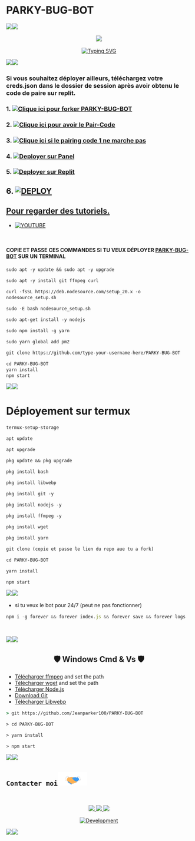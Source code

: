 # PARKY-BUG-BOT
   <a><img src='https://i.imgur.com/LyHic3i.gif'/></a><a><img src='https://i.imgur.com/LyHic3i.gif'/></a>
<p align="center">
<img src="https://telegra.ph/file/c2df376f2abfeca80373f.jpg"/> 
<p align="center">
  <a href="https://git.io/typing-svg"><img src="https://readme-typing-svg.demolab.com?font=EB+Garamond&weight=800&size=28&duration=4000&pause=1000&random=false&width=435&lines=+PARKY-BUG-BOT;WHATSAPP+CRASH+x+BUG+BOT;DEVELOPPER+PAR+JEAN+PARKER." alt="Typing SVG" /></a>
</p>
<a><img src='https://i.imgur.com/LyHic3i.gif'/></a><a><img src='https://i.imgur.com/LyHic3i.gif'/></a>

### Si vous souhaitez déployer ailleurs, téléchargez votre creds.json dans le dossier de session après avoir obtenu le code de paire sur replit.

### 1. <a href="https://github.com/Jeanparker100/PARKY-BUG-BOT/fork"><img src="https://img.shields.io/badge/FORK-blue" alt="Clique ici pour forker PARKY-BUG-BOT" width="70"></a>
### 2. <a href="https://parky-web.onrender.com"><img src="https://img.shields.io/badge/PAIR_CODE-green" alt="Clique ici pour avoir le Pair-Code" width="90"></a>
### 3. <a href="https://replit.com/@parjjean/Session"><img src="https://img.shields.io/badge/PAIR_CODE-orange" alt="Clique ici si le pairing code 1 ne marche pas" width="90"></a>
### 4. <a href='https://panel.solarhosting.cc' target="_blank"><img alt='Deployer sur Panel' src='https://img.shields.io/badge/-DEPLOYER SUR PANEL-pink?style=for-the-badge&logo=solar&logoColor=white'/></a>
### 5. <a href='https://replit.com/@parjjean/PARKY-BUG-BOT' target="_blank"><img alt='Deployer sur Replit' src='https://img.shields.io/badge/-DEPLOYER SUR REPLIT-orange?style=for-the-badge&logo=replit&logoColor=white'/></a>
## 6. <a href='https://dashboard.render.com/template=https://github.com/Jeanparker100/PARKY-WEB' target="_blank"><img alt='DEPLOY' src='https://img.shields.io/badge/-DEPLOYER SUR RENDER-black?style=for-the-badge&logo=render&logoColor=white'/>
## Pour regarder des tutoriels.
* [![YOUTUBE](https://img.shields.io/badge/COMMENT-DEPLOYER-red?style=for-the-badge&logo=youtube&logoColor=white)](https://www.youtube.com/@Jean-Parker-tech)


</br>

#### COPIE ET PASSE CES COMMANDES SI TU VEUX DÉPLOYER  [PARKY-BUG-BOT](https://github.com/Jeanparker100/PARKY-BUG-BOT) SUR UN TERMINAL 
```
sudo apt -y update && sudo apt -y upgrade
```
```
sudo apt -y install git ffmpeg curl
```
```
curl -fsSL https://deb.nodesource.com/setup_20.x -o nodesource_setup.sh
```
```
sudo -E bash nodesource_setup.sh
```
```
sudo apt-get install -y nodejs
```
```
sudo npm install -g yarn
```
```
sudo yarn global add pm2
```
```
git clone https://github.com/type-your-username-here/PARKY-BUG-BOT
```
```
cd PARKY-BUG-BOT 
yarn install 
npm start
```
 

<a><img src='https://i.imgur.com/LyHic3i.gif'/></a><a><img src='https://i.imgur.com/LyHic3i.gif'/></a>
# Déployement sur termux
```
termux-setup-storage
```
```
apt update
```
```
apt upgrade
```
```
pkg update && pkg upgrade
```
```
pkg install bash
```
```
pkg install libwebp
```
```
pkg install git -y
```
```
pkg install nodejs -y
```
```
pkg install ffmpeg -y 
```
```
pkg install wget
```
```
pkg install yarn
```
```
git clone (copie et passe le lien du repo aue tu a fork) 
```
```
cd PARKY-BUG-BOT
```
```
yarn install
```
```
npm start
```
<a><img src='https://i.imgur.com/LyHic3i.gif'/></a><a><img src='https://i.imgur.com/LyHic3i.gif'/></a>
- si tu veux le bot pour  24/7 (peut ne pas fonctionner) 
```js
npm i -g forever && forever index.js && forever save && forever logs
```
<br>

<a><img src='https://i.imgur.com/LyHic3i.gif'/></a><a><img src='https://i.imgur.com/LyHic3i.gif'/></a>
<br>
<h2 align="center"> 🛡️ Windows Cmd & Vs 🛡️ </h2>

- [Télécharger ffmpeg](https://ffmpeg.org/download.html#build-windows) and set the path
- [Télécharger wget](https://eternallybored.org/misc/wget/releases/) and set the path
- [Télécharger Node.js](https://nodejs.org/en/download/)
- [Download Git](https://git-scm.com/downloads)
- [Télécharger Libwebp](https://developers.google.com/speed/webp/download)

```cmd
> git https://github.com/Jeanparker100/PARKY-BUG-BOT
```
```
> cd PARKY-BUG-BOT
```
```
> yarn install
```
```
> npm start
```
<a><img src='https://i.imgur.com/LyHic3i.gif'/></a><a><img src='https://i.imgur.com/LyHic3i.gif'/></a>

## ```Contacter moi```<img src="https://github.com/0xAbdulKhalid/0xAbdulKhalid/raw/main/assets/mdImages/handshake.gif" width ="80"></h1> 
 <br> 
<p align="center">
<a href="https://wa.me/22898133388"><img src="https://img.shields.io/badge/Contact Parker-25D366?style=for-the-badge&logo=whatsapp&logoColor=white" />
<a href="https://whatsapp.com/channel/0029VagLiHaEVccM6o6Sqc45"><img src="https://img.shields.io/badge/Join Official Channel-25D366?style=for-the-badge&logo=whatsapp&logoColor=white" />
<a href="https://www.youtube.com/@Jean-Parker-tech"><img src="https://img.shields.io/badge/Subscribe-ff0000?style=for-the-badge&logo=youtube&logoColor=ff000000&link=https://www.youtube.com/@Jean-Parker-tech" /><br>
<p align="center">
<img alt="Development" width="250" src="https://media2.giphy.com/media/W9tBvzTXkQopi/giphy.gif?cid=6c09b952xu6syi1fyqfyc04wcfk0qvqe8fd7sop136zxfjyn&ep=v1_internal_gif_by_id&rid=giphy.gif&ct=g" /> </p>
<a><img src='https://i.imgur.com/LyHic3i.gif'/></a><a><img src='https://i.imgur.com/LyHic3i.gif'/></a>

 
